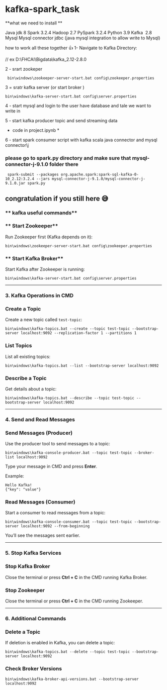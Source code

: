 # kafka-spark_task
**what we need to install **

Java jdk 8
Spark 3.2.4
Hadoop 2.7
PySpark 3.2.4
Python 3.9
Kafka  2.8
Mysql 
Mysql connector jdbc (java mysql integration to allow write to Mysql)


how to work all these together 👍
1- Navigate to Kafka Directory:

// ex D:\FHCAI\Bigdata\kafka_2.12-2.8.0

2 - srart zookeper 
```
 bin\windows\zookeeper-server-start.bat config\zookeeper.properties
```
3 = sratr kafka server (or start broker )
```
bin\windows\kafka-server-start.bat config\server.properties
```
4 - start mysql and login to the user have database and tale we  want to write in 

5 - start kafka producer topic and send streaming data
* code in project.ipynb *

6 - start spark consumer script with kafka scala java connector and mysql connector\j
### please go to spark.py directory and make sure that mysql-connector-j-9.1.0 folder there 
```
 spark-submit --packages org.apache.spark:spark-sql-kafka-0-10_2.12:3.2.4 --jars mysql-connector-j-9.1.0/mysql-connector-j-9.1.0.jar spark.py
```
## congratulation if you still here 😅




### ** kafka useful commands**

### ** Start Zookeeper**

Run Zookeeper first (Kafka depends on it):

```
bin\windows\zookeeper-server-start.bat config\zookeeper.properties

```

### ** Start Kafka Broker**

Start Kafka after Zookeeper is running:

```
bin\windows\kafka-server-start.bat config\server.properties

```

---

### **3. Kafka Operations in CMD**

### **Create a Topic**

Create a new topic called `test-topic`:

```
bin\windows\kafka-topics.bat --create --topic test-topic --bootstrap-server localhost:9092 --replication-factor 1 --partitions 1

```

### **List Topics**

List all existing topics:

```
bin\windows\kafka-topics.bat --list --bootstrap-server localhost:9092

```

### **Describe a Topic**

Get details about a topic:

```
bin\windows\kafka-topics.bat --describe --topic test-topic --bootstrap-server localhost:9092

```

---

### **4. Send and Read Messages**

### **Send Messages (Producer)**

Use the producer tool to send messages to a topic:

```
bin\windows\kafka-console-producer.bat --topic test-topic --broker-list localhost:9092

```

Type your message in CMD and press **Enter**.

Example:

```
Hello Kafka!
{"key": "value"}

```

### **Read Messages (Consumer)**

Start a consumer to read messages from a topic:

```
bin\windows\kafka-console-consumer.bat --topic test-topic --bootstrap-server localhost:9092 --from-beginning

```

You’ll see the messages sent earlier.

---

### **5. Stop Kafka Services**

### **Stop Kafka Broker**

Close the terminal or press **Ctrl + C** in the CMD running Kafka Broker.

### **Stop Zookeeper**

Close the terminal or press **Ctrl + C** in the CMD running Zookeeper.

---

### **6. Additional Commands**

### **Delete a Topic**

If deletion is enabled in Kafka, you can delete a topic:

```
bin\windows\kafka-topics.bat --delete --topic test-topic --bootstrap-server localhost:9092

```

### **Check Broker Versions**

```
bin\windows\kafka-broker-api-versions.bat --bootstrap-server localhost:9092

```







